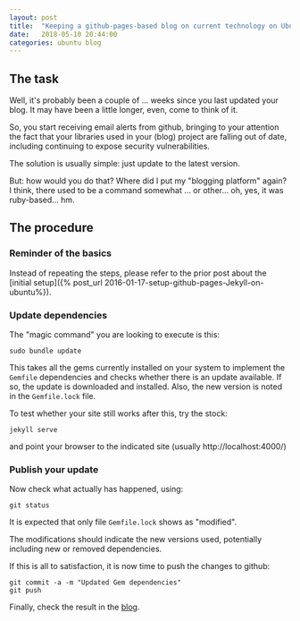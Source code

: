 ```yaml
---
layout: post
title:  "Keeping a github-pages-based blog on current technology on Ubuntu"
date:   2018-05-10 20:44:00
categories: ubuntu blog
---
```


## The task

Well, it's probably been a couple of ... weeks since you last updated your blog.
It may have been a little longer, even, come to think of it.

So, you start receiving email alerts from github, bringing to your
attention the fact that your libraries used in your (blog) project are falling out
of date, including continuing to expose security vulnerabilities.

The solution is usually simple: just update to the latest version.

But: how would you do that? Where did I put my "blogging platform" again?
I think, there used to be a command somewhat ... or other... oh, yes, it was
ruby-based... hm.


## The procedure 

### Reminder of the basics

Instead of repeating the steps, please refer to the prior post
about the [initial setup]({% post_url 2016-01-17-setup-github-pages-Jekyll-on-ubuntu%}).

### Update dependencies

The "magic command" you are looking to execute is this:

    sudo bundle update

This takes all the gems currently installed on your system to implement
the `Gemfile` dependencies and checks whether there is an update available.
If so, the update is downloaded and installed.
Also, the new version is noted in the `Gemfile.lock` file.

To test whether your site still works after this, try the stock:

    jekyll serve

and point your browser to the indicated site (usually http://localhost:4000/)

### Publish your update

Now check what actually has happened, using:

    git status

It is expected that only file `Gemfile.lock` shows as "modified".

The modifications should indicate the new versions used, potentially including
new or removed dependencies.

If this is all to satisfaction, it is now time to push the changes to github:

    git commit -a -m "Updated Gem dependencies"
    git push

Finally, check the result in the [blog](http://blog.mmwalther.name).
